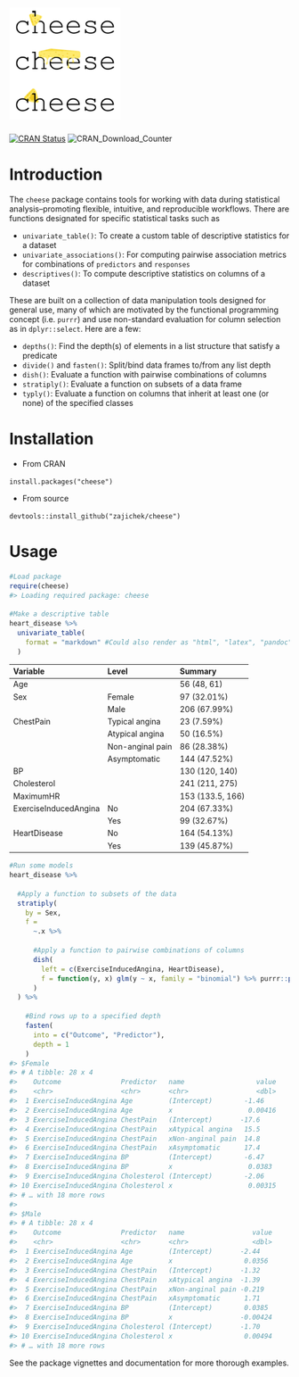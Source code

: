 
<!-- README.md is generated from README.Rmd. Please edit that file -->

# <img src="man/figures/cheese.jpg" width="200" />

<!-- badges: start -->

[![CRAN
Status](https://www.r-pkg.org/badges/version/cheese)](https://cran.r-project.org/package=cheese)
![CRAN\_Download\_Counter](http://cranlogs.r-pkg.org/badges/grand-total/cheese)
<!-- badges: end -->

# Introduction

The `cheese` package contains tools for working with data during
statistical analysis–promoting flexible, intuitive, and reproducible
workflows. There are functions designated for specific statistical tasks
such as

  - `univariate_table()`: To create a custom table of descriptive
    statistics for a dataset
  - `univariate_associations()`: For computing pairwise association
    metrics for combinations of `predictors` and `responses`
  - `descriptives()`: To compute descriptive statistics on columns of a
    dataset

These are built on a collection of data manipulation tools designed for
general use, many of which are motivated by the functional programming
concept (i.e. `purrr`) and use non-standard evaluation for column
selection as in `dplyr::select`. Here are a few:

  - `depths()`: Find the depth(s) of elements in a list structure that
    satisfy a predicate
  - `divide()` and `fasten()`: Split/bind data frames to/from any list
    depth
  - `dish()`: Evaluate a function with pairwise combinations of columns
  - `stratiply()`: Evaluate a function on subsets of a data frame
  - `typly()`: Evaluate a function on columns that inherit at least one
    (or none) of the specified classes

# Installation

  - From CRAN

`install.packages("cheese")`

  - From source

`devtools::install_github("zajichek/cheese")`

# Usage

``` r
#Load package
require(cheese)
#> Loading required package: cheese

#Make a descriptive table
heart_disease %>%
  univariate_table(
    format = "markdown" #Could also render as "html", "latex", "pandoc", or "none"
  )
```

| Variable              | Level            | Summary          |
| :-------------------- | :--------------- | :--------------- |
| Age                   |                  | 56 (48, 61)      |
| Sex                   | Female           | 97 (32.01%)      |
|                       | Male             | 206 (67.99%)     |
| ChestPain             | Typical angina   | 23 (7.59%)       |
|                       | Atypical angina  | 50 (16.5%)       |
|                       | Non-anginal pain | 86 (28.38%)      |
|                       | Asymptomatic     | 144 (47.52%)     |
| BP                    |                  | 130 (120, 140)   |
| Cholesterol           |                  | 241 (211, 275)   |
| MaximumHR             |                  | 153 (133.5, 166) |
| ExerciseInducedAngina | No               | 204 (67.33%)     |
|                       | Yes              | 99 (32.67%)      |
| HeartDisease          | No               | 164 (54.13%)     |
|                       | Yes              | 139 (45.87%)     |

``` r
#Run some models
heart_disease %>%

  #Apply a function to subsets of the data
  stratiply(
    by = Sex,
    f =
      ~.x %>%
      
      #Apply a function to pairwise combinations of columns
      dish(
        left = c(ExerciseInducedAngina, HeartDisease),
        f = function(y, x) glm(y ~ x, family = "binomial") %>% purrr::pluck("coefficients") %>% tibble::enframe()
      )
  ) %>%
    
    #Bind rows up to a specified depth
    fasten(
      into = c("Outcome", "Predictor"),
      depth = 1
    )
#> $Female
#> # A tibble: 28 x 4
#>    Outcome               Predictor   name                  value
#>    <chr>                 <chr>       <chr>                 <dbl>
#>  1 ExerciseInducedAngina Age         (Intercept)        -1.46   
#>  2 ExerciseInducedAngina Age         x                   0.00416
#>  3 ExerciseInducedAngina ChestPain   (Intercept)       -17.6    
#>  4 ExerciseInducedAngina ChestPain   xAtypical angina   15.5    
#>  5 ExerciseInducedAngina ChestPain   xNon-anginal pain  14.8    
#>  6 ExerciseInducedAngina ChestPain   xAsymptomatic      17.4    
#>  7 ExerciseInducedAngina BP          (Intercept)        -6.47   
#>  8 ExerciseInducedAngina BP          x                   0.0383 
#>  9 ExerciseInducedAngina Cholesterol (Intercept)        -2.06   
#> 10 ExerciseInducedAngina Cholesterol x                   0.00315
#> # … with 18 more rows
#> 
#> $Male
#> # A tibble: 28 x 4
#>    Outcome               Predictor   name                 value
#>    <chr>                 <chr>       <chr>                <dbl>
#>  1 ExerciseInducedAngina Age         (Intercept)       -2.44   
#>  2 ExerciseInducedAngina Age         x                  0.0356 
#>  3 ExerciseInducedAngina ChestPain   (Intercept)       -1.32   
#>  4 ExerciseInducedAngina ChestPain   xAtypical angina  -1.39   
#>  5 ExerciseInducedAngina ChestPain   xNon-anginal pain -0.219  
#>  6 ExerciseInducedAngina ChestPain   xAsymptomatic      1.71   
#>  7 ExerciseInducedAngina BP          (Intercept)        0.0385 
#>  8 ExerciseInducedAngina BP          x                 -0.00424
#>  9 ExerciseInducedAngina Cholesterol (Intercept)       -1.70   
#> 10 ExerciseInducedAngina Cholesterol x                  0.00494
#> # … with 18 more rows
```

See the package vignettes and documentation for more thorough examples.
